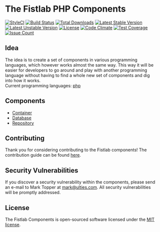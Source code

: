 # The Fistlab PHP Components

[![StyleCI](https://styleci.io/repos/67337527/shield?style=flat)](https://styleci.io/repos/67337527)
[![Build Status](https://travis-ci.org/fistlab/php.svg)](https://travis-ci.org/fistlab/php)
[![Total Downloads](https://poser.pugx.org/fistlab/php/d/total.svg)](https://packagist.org/packages/fistlab/php)
[![Latest Stable Version](https://poser.pugx.org/fistlab/php/v/stable.svg)](https://packagist.org/packages/fistlab/php)
[![Latest Unstable Version](https://poser.pugx.org/fistlab/php/v/unstable.svg)](https://packagist.org/packages/fistlab/php)
[![License](https://poser.pugx.org/fistlab/php/license.svg)](https://packagist.org/packages/fistlab/php)
[![Code Climate](https://codeclimate.com/github/fistlab/php/badges/gpa.svg)](https://codeclimate.com/github/fistlab/php)
[![Test Coverage](https://codeclimate.com/github/fistlab/php/badges/coverage.svg)](https://codeclimate.com/github/fistlab/php/coverage)
[![Issue Count](https://codeclimate.com/github/fistlab/php/badges/issue_count.svg)](https://codeclimate.com/github/fistlab/php)

## Idea

The idea is to create a set of components in various programming languages, which however works almost the same way. This way it will be easier for developers to go around and play with another programming language without having to find a whole new set of components and dig into how it works.    
Current programming languages: [php](https://github.com/fistlab/php)

## Components

* [Container](https://github.com/fistphp/container)
* [Database](https://github.com/fistphp/database)
* [Repository](https://github.com/fistphp/repository)

## Contributing

Thank you for considering contributing to the Fistlab components! The contribution guide can be found [here](https://github.com/fistlab/php/blob/master/contributing.md).

## Security Vulnerabilities

If you discover a security vulnerability within the components, please send an e-mail to Mark Topper at mark@ulties.com. All security vulnerabilities will be promptly addressed.

## License

The Fistlab Components is open-sourced software licensed under the [MIT license](http://opensource.org/licenses/MIT).
